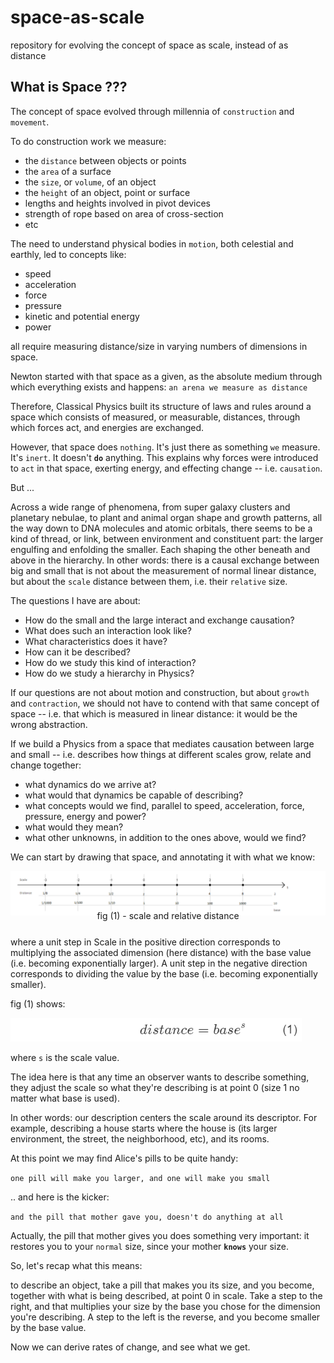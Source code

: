 # space-as-scale

repository for evolving the concept of space as scale, instead of as distance

## What is Space ???

The concept of space evolved through millennia of `construction` and `movement`.

To do construction work we measure:

- the `distance` between objects or points
- the `area` of a surface
- the `size`, or `volume`, of an object
- the `height` of an object, point or surface
- lengths and heights involved in pivot devices
- strength of rope based on area of cross-section
- etc

The need to understand physical bodies in `motion`, both celestial and earthly, led to concepts like:

- speed
- acceleration
- force
- pressure
- kinetic and potential energy
- power
  
all require measuring distance/size in varying numbers of dimensions in space.

Newton started with that space as a given, as the absolute medium through which everything exists and happens: `an arena we measure as distance`

Therefore, Classical Physics built its structure of laws and rules around a space which consists of measured, or measurable, distances, through which forces act, and energies are exchanged.

However, that space does `nothing`. It's just there as something `we` measure. It's `inert`. It doesn't **`do`** anything. This explains why forces were introduced to `act` in that space, exerting energy, and effecting change -- i.e. `causation`.

But ...

Across a wide range of phenomena, from super galaxy clusters and planetary nebulae, to plant and animal organ shape and growth patterns, all the way down to DNA molecules and atomic orbitals, there seems to be a kind of thread, or link, between environment and constituent part: the larger engulfing and enfolding the smaller. Each shaping the other beneath and above in the hierarchy. In other words: there is a causal exchange between big and small that is not about the measurement of normal linear distance, but about the `scale` distance between them, i.e. their `relative` size.

The questions I have are about:

- How do the small and the large interact and exchange causation?
- What does such an interaction look like?
- What characteristics does it have?
- How can it be described?
- How do we study this kind of interaction?
- How do we study a hierarchy in Physics?

If our questions are not about motion and construction, but about `growth` and `contraction`, we should not have to contend with that same concept of space -- i.e. that which is measured in linear distance: it would be the wrong abstraction.

If we build a Physics from a space that mediates causation between large and small -- i.e. describes how things at different scales grow, relate and change together:

- what dynamics do we arrive at?
- what would that dynamics be capable of describing?
- what concepts would we find, parallel to speed, acceleration, force, pressure, energy and power?
- what would they mean?
- what other unknowns, in addition to the ones above, would we find?

We can start by drawing that space, and annotating it with what we know:

![alt text][scale-01]

[scale-01]: ./images/scale-02.png "scale and relative distance - base 2 and 10"

<div style="text-align: center; margin: -25px 0px 25px">fig (1) - scale and relative distance</div>

where a unit step in Scale in the positive direction corresponds to multiplying the associated dimension (here distance) with the base value (i.e. becoming exponentially larger). A unit step in the negative direction corresponds to dividing the value by the base (i.e. becoming exponentially smaller).

fig (1) shows:

![alt text][scale-02]

[scale-02]: ./images/distance-base-^s.png "scale and relative distance - base 2 and 10"

where `s` is the scale value.

The idea here is that any time an observer wants to describe something, they adjust the scale so what they're describing is at point 0 (size 1 no matter what base is used).

In other words: our description centers the scale around its descriptor. For example, describing a house starts where the house is (its larger environment, the street, the neighborhood, etc), and its rooms.

At this point we may find Alice's pills to be quite handy:

```one pill will make you larger, and one will make you small```

.. and here is the kicker:

```and the pill that mother gave you, doesn't do anything at all```

Actually, the pill that mother gives you does something very important: it restores you to your `normal` size, since your mother **`knows`** your size.

So, let's recap what this means:

to describe an object, take a pill that makes you its size, and you become, together with what is being described, at point 0 in scale. Take a step to the right, and that multiplies your size by the base you chose for the dimension you're describing. A step to the left is the reverse, and you become smaller by the base value.

Now we can derive rates of change, and see what we get.